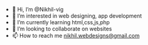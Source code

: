 - 👋 Hi, I’m @Nikhil-vig
- 👀 I’m interested in web designing, app development
- 🌱 I’m currently learning html,css,js,php
- 💞️ I’m looking to collaborate on websites
- 📫 How to reach me nikhil.webdesigns@gmail.com

<!---
Nikhil-vig/Nikhil-vig is a ✨ special ✨ repository because its `README.md` (this file) appears on your GitHub profile.
You can click the Preview link to take a look at your changes.
--->
